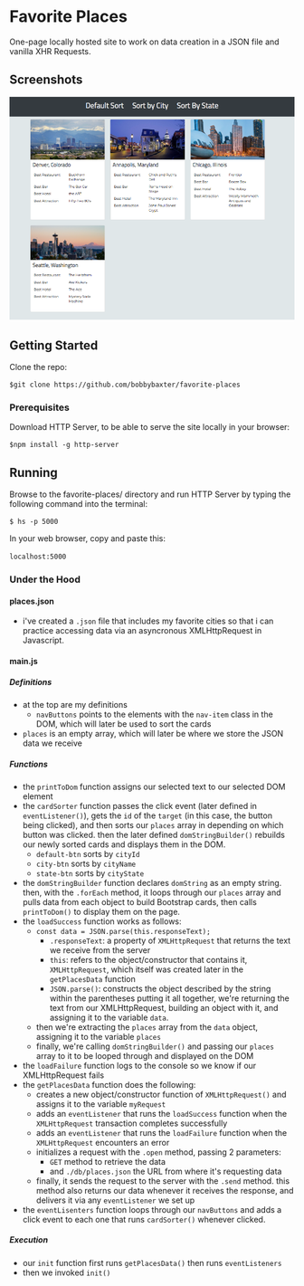# Favorite Places
One-page locally hosted site to work on data creation in a JSON file and vanilla XHR Requests.

## Screenshots
![image of personal bio website](https://raw.githubusercontent.com/bobbybaxter/favorite-places/master/images/favorite-places-screenshot.png)

## Getting Started
Clone the repo:
```
$git clone https://github.com/bobbybaxter/favorite-places
```

### Prerequisites
Download HTTP Server, to be able to serve the site locally in your browser:
```
$npm install -g http-server
```

## Running
Browse to the favorite-places/ directory and run HTTP Server by typing the following command into the terminal:
```
$ hs -p 5000
```

In your web browser, copy and paste this:

 `localhost:5000`

 ### Under the Hood
#### places.json
- i've created a `.json` file that includes my favorite cities so that i can practice accessing data via an asyncronous XMLHttpRequest in Javascript.

#### main.js
##### Definitions
- at the top are my definitions
  - `navButtons` points to the elements with the `nav-item` class in the DOM, which will later be used to sort the cards
- `places` is an empty array, which will later be where we store the JSON data we receive
##### Functions
- the `printToDom` function assigns our selected text to our selected DOM element
- the `cardSorter` function passes the click event (later defined in `eventListener()`), gets the `id` of the `target` (in this case, the button being clicked), and then sorts our `places` array in depending on which button was clicked.  then the later defined `domStringBuilder()` rebuilds our newly sorted cards and displays them in the DOM.
  - `default-btn` sorts by `cityId`
  - `city-btn` sorts by `cityName`
  - `state-btn` sorts by `cityState`
- the `domStringBuilder` function declares `domString` as an empty string.  then, with the `.forEach` method, it loops through our `places` array and pulls data from each object to build Bootstrap cards, then calls `printToDom()` to display them on the page.
- the `loadSuccess` function works as follows:
  - `const data = JSON.parse(this.responseText);`
    - `.responseText`: a property of `XMLHttpRequest` that returns the text we receive from the server
    - `this`: refers to the object/constructor that contains it, `XMLHttpRequest`, which itself was created later in the `getPlacesData` function 
    - `JSON.parse()`: constructs the object described by the string within the parentheses
  putting it all together, we're returning the text from our XMLHttpRequest, building an object with it, and assigning it to the variable `data`.  
  - then we're extracting the `places` array from the `data` object, assigning it to the variable `places`
  - finally, we're calling `domStringBuilder()` and passing our `places` array to it to be looped through and displayed on the DOM
- the `loadFailure` function logs to the console so we know if our XMLHttpRequest fails
- the `getPlacesData` function does the following:
  - creates a new object/constructor function of `XMLHttpRequest()` and assigns it to the variable `myRequest`
  - adds an `eventListener` that runs the `loadSuccess` function when the `XMLHttpRequest` transaction completes successfully
  - adds an `eventListener` that runs the `loadFailure` function when the `XMLHttpRequest` encounters an error
  - initializes a request with the `.open` method, passing 2 parameters: 
    - `GET` method to retrieve the data
    - and `./db/places.json` the URL from where it's requesting data
  - finally, it sends the request to the server with the `.send` method.  this method also returns our data whenever it receives the response, and delivers it via any `eventListener` we set up
- the `eventLisenters` function loops through our `navButtons` and adds a click event to each one that runs `cardSorter()` whenever clicked.
##### Execution
- our `init` function first runs `getPlacesData()` then runs `eventListeners`
- then we invoked `init()`
